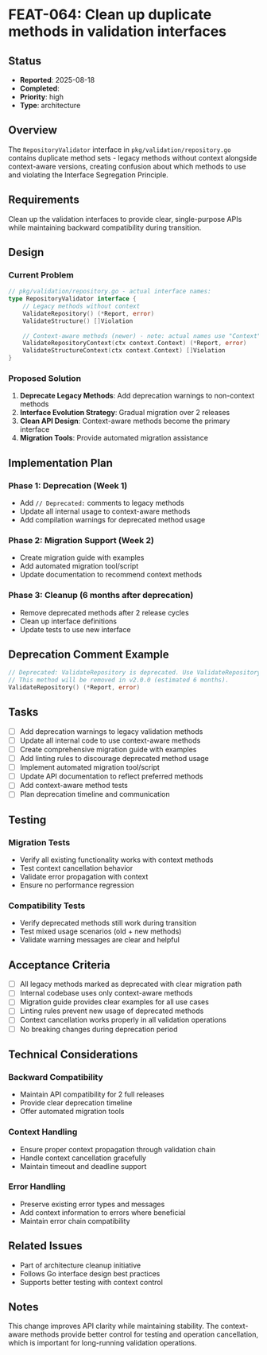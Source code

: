 # FEAT-064: Clean up duplicate methods in validation interfaces

## Status
- **Reported**: 2025-08-18
- **Completed**: 
- **Priority**: high
- **Type**: architecture

## Overview
The `RepositoryValidator` interface in `pkg/validation/repository.go` contains duplicate method sets - legacy methods without context alongside context-aware versions, creating confusion about which methods to use and violating the Interface Segregation Principle.

## Requirements
Clean up the validation interfaces to provide clear, single-purpose APIs while maintaining backward compatibility during transition.

## Design
### Current Problem
```go
// pkg/validation/repository.go - actual interface names:
type RepositoryValidator interface {
    // Legacy methods without context
    ValidateRepository() (*Report, error)
    ValidateStructure() []Violation
    
    // Context-aware methods (newer) - note: actual names use "Context" suffix
    ValidateRepositoryContext(ctx context.Context) (*Report, error)
    ValidateStructureContext(ctx context.Context) []Violation
}
```

### Proposed Solution
1. **Deprecate Legacy Methods**: Add deprecation warnings to non-context methods
2. **Interface Evolution Strategy**: Gradual migration over 2 releases
3. **Clean API Design**: Context-aware methods become the primary interface
4. **Migration Tools**: Provide automated migration assistance

## Implementation Plan
### Phase 1: Deprecation (Week 1)
- Add `// Deprecated:` comments to legacy methods
- Update all internal usage to context-aware methods
- Add compilation warnings for deprecated method usage

### Phase 2: Migration Support (Week 2)  
- Create migration guide with examples
- Add automated migration tool/script
- Update documentation to recommend context methods

### Phase 3: Cleanup (6 months after deprecation)
- Remove deprecated methods after 2 release cycles
- Clean up interface definitions
- Update tests to use new interface

## Deprecation Comment Example
```go
// Deprecated: ValidateRepository is deprecated. Use ValidateRepositoryContext instead.
// This method will be removed in v2.0.0 (estimated 6 months).
ValidateRepository() (*Report, error)
```

## Tasks
- [ ] Add deprecation warnings to legacy validation methods
- [ ] Update all internal code to use context-aware methods
- [ ] Create comprehensive migration guide with examples
- [ ] Add linting rules to discourage deprecated method usage
- [ ] Implement automated migration tool/script
- [ ] Update API documentation to reflect preferred methods
- [ ] Add context-aware method tests
- [ ] Plan deprecation timeline and communication

## Testing
### Migration Tests
- Verify all existing functionality works with context methods
- Test context cancellation behavior
- Validate error propagation with context
- Ensure no performance regression

### Compatibility Tests  
- Verify deprecated methods still work during transition
- Test mixed usage scenarios (old + new methods)
- Validate warning messages are clear and helpful

## Acceptance Criteria
- [ ] All legacy methods marked as deprecated with clear migration path
- [ ] Internal codebase uses only context-aware methods
- [ ] Migration guide provides clear examples for all use cases
- [ ] Linting rules prevent new usage of deprecated methods
- [ ] Context cancellation works properly in all validation operations
- [ ] No breaking changes during deprecation period

## Technical Considerations
### Backward Compatibility
- Maintain API compatibility for 2 full releases
- Provide clear deprecation timeline
- Offer automated migration tools

### Context Handling
- Ensure proper context propagation through validation chain
- Handle context cancellation gracefully
- Maintain timeout and deadline support

### Error Handling
- Preserve existing error types and messages
- Add context information to errors where beneficial
- Maintain error chain compatibility

## Related Issues
- Part of architecture cleanup initiative
- Follows Go interface design best practices
- Supports better testing with context control

## Notes
This change improves API clarity while maintaining stability. The context-aware methods provide better control for testing and operation cancellation, which is important for long-running validation operations.